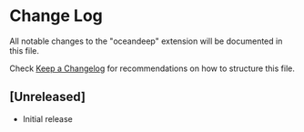 # Change Log

All notable changes to the "oceandeep" extension will be documented in this file.

Check [Keep a Changelog](http://keepachangelog.com/) for recommendations on how to structure this file.

## [Unreleased]

- Initial release
